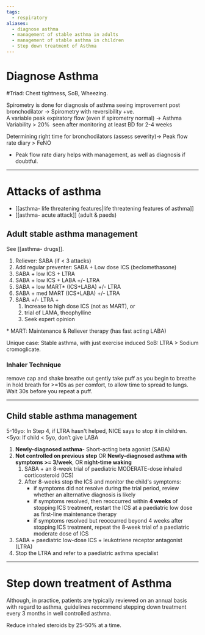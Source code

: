 ```yaml
---
tags:
  - respiratory
aliases:
  - diagnose asthma
  - management of stable asthma in adults
  - management of stable asthma in children
  - Step down treatment of Asthma
---
```

# Diagnose Asthma
#Triad: Chest tightness, SoB, Wheezing.

Spirometry is done for diagnosis of asthma seeing improvement post bronchodilator -> Spirometry with reversibility +ve.  
A variable peak expiratory flow (even if spirometry normal) -> Asthma
Variability > 20%  seen after monitoring at least BD for 2-4 weeks

Determining right time for bronchodilators (assess severity)-> Peak flow rate diary > FeNO
- Peak flow rate diary helps with management, as well as diagnosis if doubtful.

---
# Attacks of asthma
- [[asthma- life threatening features|life threatening features of asthma]]
- [[asthma- acute attack]] (adult & paeds)
## Adult stable asthma management
See [[asthma- drugs]]. 
1. Reliever: SABA (if < 3 attacks)
2. Add regular preventer: SABA + Low dose ICS (beclomethasone)
3. SABA + low ICS + LTRA
4. SABA + low ICS + LABA +/- LTRA
5. SABA + low MART* (ICS+LABA) +/- LTRA
6. SABA + med MART (ICS+LABA) +/- LTRA
7. SABA +/- LTRA +
	1. Increase to high dose ICS (not as MART), or
	2. trial of LAMA, theophylline
	3. Seek expert opinion

\* MART: Maintenance & Reliever therapy (has fast acting LABA)

Unique case: Stable asthma, with just exercise induced SoB: LTRA > Sodium cromoglicate.

### Inhaler Technique
remove cap and shake
breathe out gently
take puff as you begin to breathe in
hold breath for >=10s as per comfort, to allow time to spread to lungs. 
Wait 30s before you repeat a puff. 

---
## Child stable asthma management
5-16yo: In Step 4, if LTRA hasn't helped, NICE says to stop it in children. 
<5yo: If child < 5yo, don’t give LABA 

1. **Newly-diagnosed asthma**- Short-acting beta agonist (SABA)
2. **Not controlled on previous step** OR **Newly-diagnosed asthma with symptoms >= 3/week**, OR **night-time waking** 
	1. SABA + an 8-week trial of paediatric MODERATE-dose inhaled corticosteroid (ICS)
	2. After 8-weeks stop the ICS and monitor the child's symptoms:
		- if symptoms did not resolve during the trial period, review whether an alternative diagnosis is likely
		- if symptoms resolved, then reoccurred within **4 weeks** of stopping ICS treatment, restart the ICS at a paediatric low dose as first-line maintenance therapy
		- if symptoms resolved but reoccurred beyond 4 weeks after stopping ICS treatment, repeat the 8‑week trial of a paediatric moderate dose of ICS
3. SABA + paediatric low-dose ICS + leukotriene receptor antagonist (LTRA)
4. Stop the LTRA and refer to a paediatric asthma specialist
---
# Step down treatment of Asthma
Although, in practice, patients are typically reviewed on an annual basis with regard to asthma, guidelines recommend stepping down treatment every 3 months in well controlled asthma. 

Reduce inhaled steroids by 25-50% at a time.